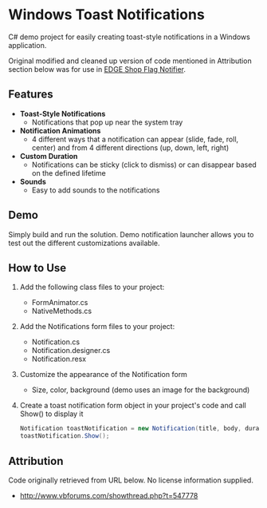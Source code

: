 Windows Toast Notifications
========================

C# demo project for easily creating toast-style notifications in a Windows application. 

Original modified and cleaned up version of code mentioned in Attribution section below was for use in [EDGE Shop Flag Notifier](http://www.mpiworldclass.com/customer-center/beta-widgets.aspx).

Features
---------------------

* **Toast-Style Notifications**
	* Notifications that pop up near the system tray
* **Notification Animations**
	* 4 different ways that a notification can appear (slide, fade, roll, center) and from 4 different directions (up, down, left, right)
* **Custom Duration**
	* Notifications can be sticky (click to dismiss) or can disappear based on the defined lifetime
* **Sounds**
	* Easy to add sounds to the notifications

Demo
---------------------

Simply build and run the solution. Demo notification launcher allows you to test out the different customizations available.

How to Use
---------------------

1. Add the following class files to your project:
	- FormAnimator.cs
	- NativeMethods.cs
2. Add the Notifications form files to your project:
	- Notification.cs
	- Notification.designer.cs
	- Notification.resx
3. Customize the appearance of the Notification form
	- Size, color, background (demo uses an image for the background)
4. Create a toast notification form object in your project's code and call Show() to display it

    ```csharp
    Notification toastNotification = new Notification(title, body, duration, animationMethod, animationDirection);
    toastNotification.Show();
    ```

Attribution
---------------------

Code originally retrieved from URL below. No license information supplied. 
* http://www.vbforums.com/showthread.php?t=547778